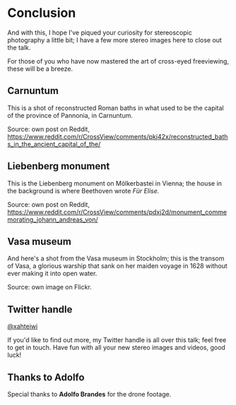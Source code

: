 <!-- .slide: data-timing="10" -->
# Conclusion <!-- .element class="hidden" -->

<!-- Note --> 
And with this, I hope I've piqued your curiosity for stereoscopic
photography a little bit; I have a few more stereo images here to
close out the talk.

For those of you who have now mastered the art of cross-eyed
freeviewing, these will be a breeze.


<!-- .slide: data-background-image="https://i.redd.it/x0uctj49fcm71.jpg" data-background-size="contain" data-timing="30" data-autoslide="30000" -->
## Carnuntum  <!-- .element class="hidden" -->

<!-- Note -->
This is a shot of reconstructed Roman baths in what used to be the
capital of the province of Pannonia, in Carnuntum.

Source: own post on Reddit,
<https://www.reddit.com/r/CrossView/comments/pkj42x/reconstructed_baths_in_the_ancient_capital_of_the/>


<!-- .slide: data-background-image="https://i.redd.it/4hxler19hbk71.jpg" data-background-size="contain" data-timing="30" data-autoslide="30000" -->
## Liebenberg monument  <!-- .element class="hidden" -->

<!-- Note -->
This is the Liebenberg monument on Mölkerbastei in Vienna; the house
in the background is where Beethoven wrote _Für Elise._

Source: own post on Reddit,
<https://www.reddit.com/r/CrossView/comments/pdxj2d/monument_commemorating_johann_andreas_von/>


<!-- .slide: data-background-image="https://live.staticflickr.com/65535/48843577427_fa79f72a60_o_d.jpg" data-background-size="contain" data-timing="30" data-autoslide="30000" -->
## Vasa museum <!-- .element class="hidden" -->

<!-- Note -->
And here's a shot from the Vasa museum in Stockholm; this is the
transom of Vasa, a glorious warship that sank on her maiden voyage in
1628 without ever making it into open water.

Source: own image on Flickr.


<!-- .slide: data-timing="10" -->
## Twitter handle <!-- .element class="hidden" -->

[@xahteiwi](https://twitter.com/xahteiwi)

<!-- Note -->
If you'd like to find out more, my Twitter handle is all over this
talk; feel free to get in touch. Have fun with all your new stereo
images and videos, good luck!


<!-- .slide: data-timing="5" -->
## Thanks to Adolfo <!-- .element class="hidden" -->

Special thanks to **Adolfo Brandes** for the drone footage.
